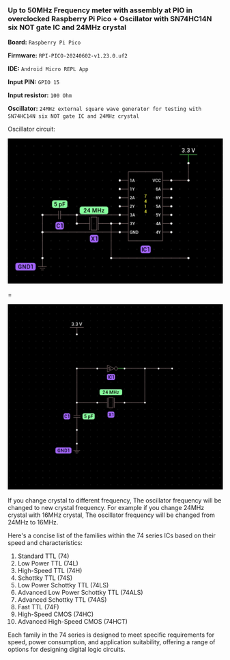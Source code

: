 ### Up to 50MHz Frequency meter with assembly at PIO in overclocked Raspberry Pi Pico + Oscillator with SN74HC14N six NOT gate IC and 24MHz crystal

**Board:** `Raspberry Pi Pico`

**Firmware:** `RPI-PICO-20240602-v1.23.0.uf2`

**IDE:** `Android Micro REPL App`

**Input PIN:** `GPIO 15`

**Input resistor:** `100 Ohm`

**Oscillator:** `24MHz external square wave generator for testing with SN74HC14N six NOT gate IC and 24MHz crystal`

Oscillator circuit:

![img1](Circuit1.jpg)

=

![img2](Circuit2.jpg)

If you change crystal to different frequency, The oscillator frequency will be changed to new crystal frequency. For example if you change 24MHz crystal with 16MHz crystal, The oscillator frequency will be changed from 24MHz to 16MHz.

Here's a concise list of the families within the 74 series ICs based on their speed and characteristics:

1. Standard TTL (74)
2. Low Power TTL (74L)
3. High-Speed TTL (74H)
4. Schottky TTL (74S)
5. Low Power Schottky TTL (74LS)
6. Advanced Low Power Schottky TTL (74ALS)
7. Advanced Schottky TTL (74AS)
8. Fast TTL (74F)
9. High-Speed CMOS (74HC)
10. Advanced High-Speed CMOS (74HCT)

Each family in the 74 series is designed to meet specific requirements for speed, power consumption, and application suitability, offering a range of options for designing digital logic circuits.
